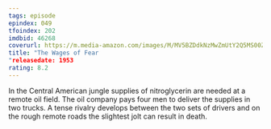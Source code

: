 ```yaml
---
tags: episode
epindex: 049
tfoindex: 202
imdbid: 46268
coverurl: https://m.media-amazon.com/images/M/MV5BZDdkNzMwZmUtY2Q5MS00ZmM2LWJhYjItYTBjMWY0MGM4MDRjXkEyXkFqcGdeQXVyNTA4NzY1MzY@._V1_SY300_CR1,0,202,300_.jpg
title: "The Wages of Fear
"releasedate: 1953
rating: 8.2
---
```


In the Central American jungle supplies of nitroglycerin are needed at a remote oil field. The oil company pays four men to deliver the supplies in two trucks. A tense rivalry develops between the two sets of drivers and on the rough remote roads the slightest jolt can result in death.